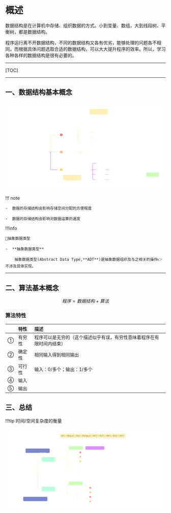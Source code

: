 <h1>
    概述
</h1>



数据结构是在计算机中存储、组织数据的方式。小到变量、数组，大到线段树、平衡树，都是数据结构。

程序运行离不开数据结构，不同的数据结构又各有优劣，能够处理的问题各不相同，而根据具体问题选取合适的数据结构，可以大大提升程序的效率。所以，学习各种各样的数据结构是很有必要的。

---

[TOC]

---

## 一、数据结构基本概念

![数据结构三要素.svg](../assets/images/数据结构三要素.svg)



!!! note
    
    -  数据的存储结构会影响存储空间分配的方便程度
    
    -  数据的存储结构会影响对数据运算的速度 

!!!info

    🌟抽象数据类型

    -  **抽象数据类型**

        抽象数据类型(Abstract Data Type,**ADT**)是抽象数据组织及与之相关的操作👉不涉及具体实现。



---

## 二、算法基本概念

$$
程序=数据结构+算法
$$

### 算法特性



|      | 特性   | 描述                                                         |
| :--- | :----- | :----------------------------------------------------------- |
| ①    | 有穷性 | 程序可以是无穷的（这个描述似乎有误，有穷性意味着程序在有限时间内结束） |
| ②    | 确定性 | 相同输入得到相同输出                                         |
| ③    | 可行性 | 输入：0/多个；输出：1/多个                                   |
| ④    | 输入   |                                                              |
| ⑤    | 输出   |                                                              |

## 三、总结

!!!tip
	时间/空间复杂度的衡量

![算法效率度量](../assets/images/算法效率度量.svg)
